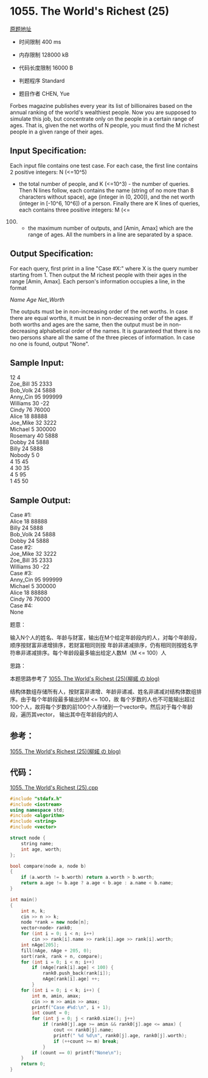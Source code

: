 ﻿# 1055. The World's Richest (25)
[原题地址](https://www.patest.cn/contests/pat-a-practise/1055)
* 时间限制 400 ms

* 内存限制 128000 kB

* 代码长度限制 16000 B

* 判题程序 Standard

* 题目作者 CHEN, Yue


Forbes magazine publishes every year its list of billionaires based on the annual ranking of the world's 
wealthiest people. Now you are supposed to simulate this job, but concentrate only on the people in a certain 
range of ages. That is, given the net worths of N people, you must find the M richest people in a given range 
of their ages.



## Input Specification:

Each input file contains one test case. For each case, the first line contains 2 positive integers: N (<=10^5) 
- the total number of people, and K (<=10^3) - the number of queries. Then N lines follow, each contains the 
name (string of no more than 8 characters without space), age (integer in (0, 200]), and the net worth (integer 
in [-10^6, 10^6]) of a person. Finally there are K lines of queries, each contains three positive integers: M (<= 
100) - the maximum number of outputs, and [Amin, Amax] which are the range of ages. All the numbers in a line 
are separated by a space.



## Output Specification:

For each query, first print in a line "Case #X:" where X is the query number starting from 1. Then output the M 
richest people with their ages in the range [Amin, Amax]. Each person's information occupies a line, in the format

*Name Age Net_Worth*
					
The outputs must be in non-increasing order of the net worths. In case there are equal worths, it must be in 
non-decreasing order of the ages. If both worths and ages are the same, then the output must be in non-decreasing 
alphabetical order of the names. It is guaranteed that there is no two persons share all the same of the three 
pieces of information. In case no one is found, output "None".



## Sample Input:

12 4  
Zoe_Bill 35 2333  
Bob_Volk 24 5888  
Anny_Cin 95 999999  
Williams 30 -22  
Cindy 76 76000  
Alice 18 88888  
Joe_Mike 32 3222  
Michael 5 300000  
Rosemary 40 5888  
Dobby 24 5888  
Billy 24 5888  
Nobody 5 0  
4 15 45  
4 30 35  
4 5 95  
1 45 50  


## Sample Output:

Case #1:  
Alice 18 88888  
Billy 24 5888  
Bob_Volk 24 5888  
Dobby 24 5888  
Case #2:  
Joe_Mike 32 3222  
Zoe_Bill 35 2333  
Williams 30 -22  
Case #3:  
Anny_Cin 95 999999  
Michael 5 300000  
Alice 18 88888  
Cindy 76 76000  
Case #4:  
None  



题意：

输入N个人的姓名、年龄与财富，输出在M个给定年龄段内的人，对每个年龄段，顺序按财富非递增排序，若财富相同则按
年龄非递减排序，仍有相同则按姓名字符串非递减排序。每个年龄段最多输出给定人数M（M <= 100）人


思路：

本题思路参考了 [1055. The World's Richest (25)(柳婼 の blog)](https://www.liuchuo.net/archives/2255)

结构体数组存储所有人，按财富非递增、年龄非递减、姓名非递减对结构体数组排序。由于每个年龄段最多输出的M <= 100，故
每个岁数的人也不可能输出超过100个人，故将每个岁数的前100个人存储到一个vector中。然后对于每个年龄段，遍历其vector，
输出其中在年龄段内的人


## 参考：

[1055. The World's Richest (25)(柳婼 の blog)](https://www.liuchuo.net/archives/2255)

## 代码：

[1055. The World's Richest (25).cpp](https://github.com/jerrykcode/PAT-Practise/blob/master/PAT%20Advanced%20Level%20Practise/1055.%20The%20World's%20Richest%20(25)/1055.%20The%20World's%20Richest%20(25).cpp)


```cpp
#include "stdafx.h"
#include <iostream>
using namespace std;
#include <algorithm>
#include <string>
#include <vector>

struct node {
	string name;
	int age, worth;
};

bool compare(node a, node b)
{
	if (a.worth != b.worth) return a.worth > b.worth;
	return a.age != b.age ? a.age < b.age : a.name < b.name;
}

int main()
{
	int n, k;
	cin >> n >> k;
	node *rank = new node[n];
	vector<node> rank0;
	for (int i = 0; i < n; i++) 
		cin >> rank[i].name >> rank[i].age >> rank[i].worth;
	int nAge[205];
	fill(nAge, nAge + 205, 0);
	sort(rank, rank + n, compare);
	for (int i = 0; i < n; i++) 
		if (nAge[rank[i].age] < 100) {
			rank0.push_back(rank[i]);
			nAge[rank[i].age] ++;
		}
	for (int i = 0; i < k; i++) {
		int m, amin, amax;
		cin >> m >> amin >> amax;
		printf("Case #%d:\n", i + 1);
		int count = 0;
		for (int j = 0; j < rank0.size(); j++)
			if (rank0[j].age >= amin && rank0[j].age <= amax) {
				cout << rank0[j].name;
				printf(" %d %d\n", rank0[j].age, rank0[j].worth);
				if (++count >= m) break;
			}
		if (count == 0) printf("None\n");
	}
	return 0;
}
```